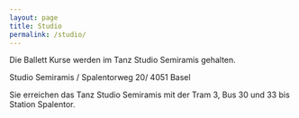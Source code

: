 ```yaml
---
layout: page
title: Studio
permalink: /studio/
---
```


Die Ballett Kurse werden im Tanz Studio Semiramis gehalten.

Studio Semiramis / Spalentorweg 20/ 4051 Basel

Sie erreichen das Tanz Studio Semiramis mit der Tram 3, Bus 30 und 33 bis Station Spalentor.
